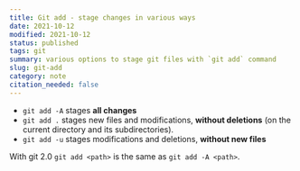 ```yaml
---
title: Git add - stage changes in various ways
date: 2021-10-12
modified: 2021-10-12
status: published
tags: git
summary: various options to stage git files with `git add` command
slug: git-add
category: note
citation_needed: false
---
```


- `git add -A` stages **all changes**
- `git add .` stages new files and modifications, **without deletions** (on the current directory and its subdirectories).
- `git add -u` stages modifications and deletions, **without new files**

With git 2.0 `git add <path>` is the same as `git add -A <path>`.